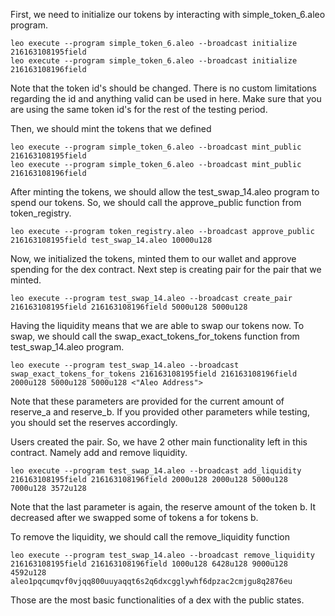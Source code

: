 First, we need to initialize our tokens by interacting with simple_token_6.aleo program.
```
leo execute --program simple_token_6.aleo --broadcast initialize 216163108195field
leo execute --program simple_token_6.aleo --broadcast initialize 216163108196field
````

Note that the token id's should be changed. There is no custom limitations regarding the id and anything valid can be used in here.
Make sure that you are using the same token id's for the rest of the testing period.

Then, we should mint the tokens that we defined
```
leo execute --program simple_token_6.aleo --broadcast mint_public 216163108195field 
leo execute --program simple_token_6.aleo --broadcast mint_public 216163108196field 
```

After minting the tokens, we should allow the test_swap_14.aleo program to spend our tokens. So, we should call the approve_public function from token_registry.

```
leo execute --program token_registry.aleo --broadcast approve_public 216163108195field test_swap_14.aleo 10000u128
```

Now, we initialized the tokens, minted them to our wallet and approve spending for the dex contract. Next step is creating pair for the pair that we minted.
```
leo execute --program test_swap_14.aleo --broadcast create_pair 216163108195field 216163108196field 5000u128 5000u128
```

Having the liquidity means that we are able to swap our tokens now. To swap, we should call the swap_exact_tokens_for_tokens function from test_swap_14.aleo program.
```
leo execute --program test_swap_14.aleo --broadcast swap_exact_tokens_for_tokens 216163108195field 216163108196field 2000u128 5000u128 5000u128 <"Aleo Address">
```

Note that these parameters are provided for the current amount of reserve_a and reserve_b. If you provided other parameters while testing, you should set the reserves accordingly.

Users created the pair. So, we have 2 other main functionality left in this contract. Namely add and remove liquidity.
```
leo execute --program test_swap_14.aleo --broadcast add_liquidity 216163108195field 216163108196field 2000u128 2000u128 5000u128 7000u128 3572u128
```

Note that the last parameter is again, the reserve amount of the token b. It decreased after we swapped some of tokens a for tokens b.

To remove the liquidity, we should call the remove_liquidity function
```
leo execute --program test_swap_14.aleo --broadcast remove_liquidity 216163108195field 216163108196field 1000u128 6428u128 9000u128 4592u128 aleo1pqcumqvf0vjqq800uuyaqqt6s2q6dxcgglywhf6dpzac2cmjgu8q2876eu   
```

Those are the most basic functionalities of a dex with the public states. 